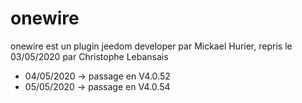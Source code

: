 # onewire
 
onewire est un plugin jeedom developer par Mickael Hurier, repris le 03/05/2020 par Christophe Lebansais

- 04/05/2020 -> passage en V4.0.52
- 05/05/2020 -> passage en V4.0.54

